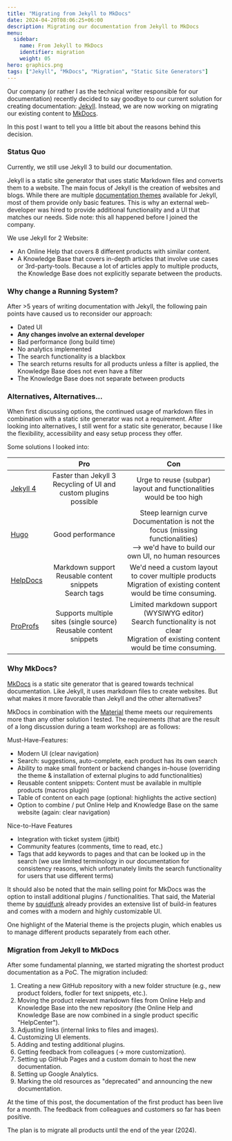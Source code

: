 ```yaml
---
title: "Migrating from Jekyll to MkDocs"
date: 2024-04-20T08:06:25+06:00
description: Migrating our documentation from Jekyll to MkDocs
menu:
  sidebar:
    name: From Jekyll to MkDocs
    identifier: migration
    weight: 05
hero: graphics.png
tags: ["Jekyll", "MkDocs", "Migration", "Static Site Generators"]
---
```


Our company (or rather I as the technical writer responsible for our documentation) recently decided to say goodbye to our current solution for creating documentation: [Jekyll](https://jekyllrb.com/). 
Instead, we are now working on migrating our existing content to [MkDocs](https://www.mkdocs.org/).

In this post I want to tell you a little bit about the reasons behind this decision.

### Status Quo

Currently, we still use Jekyll 3 to build our documentation.

Jekyll is a static site generator that uses static Markdown files and converts them to a website.
The main focus of Jekyll is the creation of websites and blogs.
While there are multiple [documentation themes](https://jekyllthemes.io/jekyll-documentation-themes) available for Jekyll, most of them provide only basic features.
This is why an external web-developer was hired to provide additional functionality and a UI that matches our needs. Side note: this all happened before I joined the company.

We use Jekyll for 2 Website:
- An Online Help that covers 8 different products with similar content.
- A Knowledge Base that covers in-depth articles that involve use cases or 3rd-party-tools. Because a lot of articles apply to multiple products, the Knowledge Base does not explicitly separate between the products.

### Why change a Running System?

After >5 years of writing documentation with Jekyll, the following pain points have caused us to reconsider our approach:

- Dated UI
- **Any changes involve an external developer**
- Bad performance (long build time)
- No analytics implemented
- The search functionality is a blackbox 
- The search returns results for all products unless a filter is applied, the Knowledge Base does not even have a filter
- The Knowledge Base does not separate between products

### Alternatives, Alternatives...

When first discussing options, the continued usage of markdown files in combination with a static site generator was not a requirement.
After looking into alternatives, I still went for a static site generator, because I like the flexibility, accessibility and easy setup process they offer.

Some solutions I looked into:

|    |  Pro   | Con |
|----------|:-----:|:-----:|
| [Jekyll 4](https://jekyllrb.com/) | Faster than Jekyll 3 <br>Recycling of UI and custom plugins possible | Urge to reuse (subpar) layout and functionalities would be too high |
| [Hugo](https://gohugo.io/) | Good performance | Steep learnign curve <br>Documentation is not the focus (missing functionalities) <br>--> we'd have to build our own UI, no human resources |
| [HelpDocs](https://www.helpdocs.io/) | Markdown support <br> Reusable content snippets <br> Search tags | We'd need a custom layout to cover multiple products<br> Migration of existing content would be time consuming.|
| [ProProfs](https://www.proprofs.com/) | Supports multiple sites (single source) <br> Reusable content snippets | Limited markdown support (WYSIWYG editor) <br> Search functionality is not clear <br>Migration of existing content would be time consuming.|

### Why MkDocs?

[MkDocs](https://www.mkdocs.org/) is a static site generator that is geared towards technical documentation. 
Like Jekyll, it uses markdown files to create websites.
But what makes it more favorable than Jekyll and the other alternatives?

MkDocs in combination with the [Material](https://squidfunk.github.io/mkdocs-material/) theme meets our requirements more than any other solution I tested.
The requirements (that are the result of a long discussion during a team workshop) are as follows:

Must-Have-Features:
- Modern UI (clear navigation)
- Search: suggestions, auto-complete, each product has its own search
- Ability to make small frontent or backend changes in-house (overriding the theme & installation of external plugins to add functionalities)
- Reusable content snippets: Content must be available in multiple products (macros plugin)
- Table of content on each page (optional: highlights the active section)
- Option to combine / put Online Help and Knowledge Base on the same website (again: clear navigation)

Nice-to-Have Features 
- Integration with ticket system (jitbit)
- Community features (comments, time to read, etc.) 
- Tags that add keywords to pages and that can be looked up in the search (we use limited terminology in our documentation for consistency reasons, which unfortunately limits the search functionality for users that use different terms)

It should also be noted that the main selling point for MkDocs was the option to install additional plugins / functionalities. That said, the Material theme by [squidfunk](https://github.com/squidfunk) already provides an extensive list of build-in features and comes with a modern and highly customizable UI.

One highlight of the Material theme is the projects plugin, which enables us to manage different products separately from each other.

### Migration from Jekyll to MkDocs

After some fundamental planning, we started migrating the shortest product documentation as a PoC.
The migration included:
1. Creating a new GitHub repository with a new folder structure (e.g., new product folders, fodler for text snippets, etc.).
2. Moving the product relevant markdown files from Online Help and Knowledge Base into the new repository (the Online Help and Knowledge Base are now combined in a single product specific "HelpCenter").
3. Adjusting links (internal links to files and images).
4. Customizing UI elements.
5. Adding and testing additional plugins.
6. Getting feedback from colleagues (-> more customization).
7. Setting up GitHub Pages and a custom domain to host the new documentation.
8. Setting up Google Analytics.
9. Marking the old resources as "deprecated" and announcing the new documentation.

At the time of this post, the documentation of the first product has been live for a month.
The feedback from colleagues and customers so far has been positive.

The plan is to migrate all products until the end of the year (2024).

